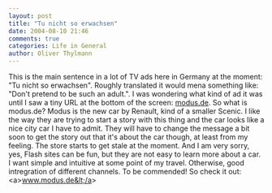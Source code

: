 ```yaml
---
layout: post
title: "Tu nicht so erwachsen"
date: 2004-08-10 21:46
comments: true
categories: Life in General
author: Oliver Thylmann
---
```



This is the main sentence in a lot of TV ads here in Germany at the moment: &quot;Tu nicht so erwachsen&quot;. Roughly translated it would mena something like: &quot;Don't pretend to be such an adult.&quot;. I was wondering what kind of ad it was until I saw a tiny URL at the bottom of the screen: [modus.de](http://modus.de/). So what is modus.de? Modus is the new car by Renault, kind of a smaller Scenic. I like the way they are trying to start a story with this thing and the car looks like a nice city car I have to admit. They will have to change the message a bit soon to get the story out that it's about the car though, at least from my feeling. The store starts to get stale at the moment. And I am very sorry, yes, Flash sites can be fun, but they are not easy to learn more about a car. I want simple and intuitive at some point of my travel. Otherwise, good intregration of different channels. To be commended! So check it out: &lt;a&gt;www.modus.de&lt;/a&gt;


